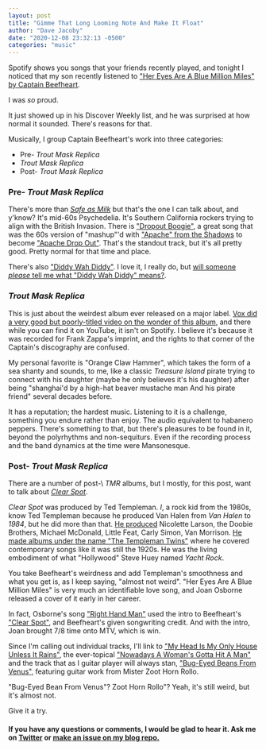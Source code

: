 ```yaml
---
layout: post
title: "Gimme That Long Looming Note And Make It Float"
author: "Dave Jacoby"
date: "2020-12-08 23:32:13 -0500"
categories: "music"
---
```


Spotify shows you songs that your friends recently played, and tonight I noticed that my son recently listened to ["Her Eyes Are A Blue Million Miles" by Captain Beefheart](https://open.spotify.com/track/6fJSEk0GDtPOk3gFxcnbUy?si=rlTexS8rTQO83viGWM-6lQ).

I was _so_ proud.

It just showed up in his Discover Weekly list, and he was surprised at how normal it sounded. There's reasons for that.

Musically, I group Captain Beefheart's work into three categories:

- Pre- _Trout Mask Replica_
- _Trout Mask Replica_
- Post- _Trout Mask Replica_

### Pre- _Trout Mask Replica_

There's more than [_Safe as Milk_](https://open.spotify.com/album/0DFhGsFKG7G58cke33GlAh) but that's the one I can talk about, and y'know? It's mid-60s Psychedelia. It's Southern California rockers trying to align with the British Invasion. There is ["Dropout Boogie"](https://open.spotify.com/track/6SmeNEJwqIi27x1ZGMf6G7), a great song that was the 60s version of "mashup"'d with ["Apache" from the Shadows](https://open.spotify.com/track/0sZy1HE2aGBQABHfVRQ4jB) to become ["Apache Drop Out"](https://open.spotify.com/track/3tTr3Dv9ZBGswGRx5uG3ir). That's the standout track, but it's all pretty good. Pretty normal for that time and place.

There's also ["Diddy Wah Diddy"](https://open.spotify.com/track/7tWQKJnPrHVxB6MnoBivgb). I love it, I really do, but [will someone _please_ tell me what "Diddy Wah Diddy" means?](https://open.spotify.com/track/2IOWJHuYyOQFME7eKFfFNY).

### _Trout Mask Replica_

This is just about the weirdest album ever released on a major label. [Vox did a very good but poorly-titled video on the wonder of this album](https://www.youtube.com/watch?v=58nPEe-TU-w), and there while you can find it on YouTube, it isn't on Spotify. I believe it's because it was recorded for Frank Zappa's imprint, and the rights to that corner of the Captain's discography are confused.

My personal favorite is "Orange Claw Hammer", which takes the form of a sea shanty and sounds, to me, like a classic _Treasure Island_ pirate trying to connect with his daughter (maybe he only believes it's his daughter) after being "shanghai'd by a high-hat beaver mustache man And his pirate friend" several decades before.

It has a reputation; the hardest music. Listening to it is a challenge, something you endure rather than enjoy. The audio equivalent to habanero peppers. There's something to that, but there's pleasures to be found in it, beyond the polyrhythms and non-sequiturs. Even if the recording process and the band dynamics at the time were Mansonesque.

### Post- _Trout Mask Replica_

There are a number of post-\ _TMR_ albums, but I mostly, for this post, want to talk about [_Clear Spot_](https://open.spotify.com/album/3m2ltFkbJ34zxghz9vlY6p).

_Clear Spot_ was produced by Ted Templeman. _I_, a rock kid from the 1980s, know Ted Templeman because he produced Van Halen from _Van Halen_ to _1984_, but he did more than that. [He produced](https://www.allmusic.com/artist/ted-templeman-mn0000029458/credits) Nicolette Larson, the Doobie Brothers, Michael McDonald, Little Feat, Carly Simon, Van Morrison. [He made albums under the name "The Templeman Twins"](https://www.covermesongs.com/2013/04/cover-classics-trill-it-like-it-was-by-the-templeton-twins.html) where he covered contemporary songs like it was still the 1920s. He was the living embodiment of what "Hollywood" Steve Huey named _Yacht Rock_.

You take Beefheart's weirdness and add Templeman's smoothness and what you get is, as I keep saying, "almost not weird". "Her Eyes Are A Blue Million Miles" is very much an identifiable love song, and Joan Osborne released a cover of it early in her career.

In fact, Osborne's song ["Right Hand Man"](https://open.spotify.com/track/30KD97bx7WCuUpNROj3Sij) used the intro to Beefheart's ["Clear Spot"](https://open.spotify.com/track/64VzsxSLkcpOGRbrL7UeiC), and Beefheart's given songwriting credit. And with the intro, Joan brought 7/8 time onto MTV, which is win.

Since I'm calling out individual tracks, I'll link to ["My Head Is My Only House Unless It Rains"](https://open.spotify.com/track/40FBvcPdz84RpbCOx2lHQV), the ever-topical ["Nowadays A Woman's Gotta Hit A Man"](https://open.spotify.com/track/3EkSnsYJ9sWKQGPfWSlhtV) and the track that as I guitar player will always stan, ["Bug-Eyed Beans From Venus"](https://open.spotify.com/track/4msev8ey3uUXjFTw7lRaTk), featuring guitar work from Mister Zoot Horn Rollo.

"Bug-Eyed Bean From Venus"? Zoot Horn Rollo"? Yeah, it's still weird, but it's almost not.

Give it a try.

#### If you have any questions or comments, I would be glad to hear it. Ask me on [Twitter](https://twitter.com/jacobydave) or [make an issue on my blog repo.](https://github.com/jacoby/jacoby.github.io)
